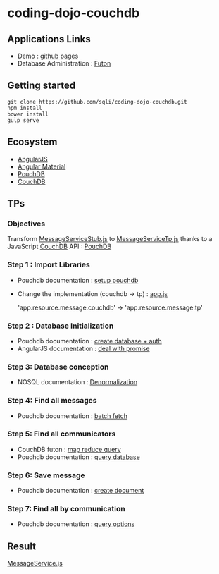 # coding-dojo-couchdb

## Applications Links
- Demo : [github pages](http://sqli.github.io/coding-dojo-couchdb)
- Database Administration : [Futon](http://coding-dojo-couchdb.iriscouch.com/_utils/)

## Getting started
    git clone https://github.com/sqli/coding-dojo-couchdb.git
    npm install
    bower install
    gulp serve

## Ecosystem
- [AngularJS](https://angularjs.org/)
- [Angular Material](https://material.angularjs.org/)
- [PouchDB](http://pouchdb.com/)
- [CouchDB](http://couchdb.apache.org/)

## TPs
### Objectives
Transform [MessageServiceStub.js](https://github.com/sqli/coding-dojo-couchdb/tree/master/app/src/resource/MessageServiceStub.js)
to [MessageServiceTp.js](https://github.com/sqli/coding-dojo-couchdb/tree/master/app/src/resource/MessageServiceTp.js)
thanks to a JavaScript [CouchDB](http://couchdb.apache.org/) API : [PouchDB](http://pouchdb.com/)

### Step 1 : Import Libraries
- Pouchdb documentation : [setup pouchdb](http://pouchdb.com/guides/setup-pouchdb.html)
- Change the implementation (couchdb -> tp) : [app.js](https://github.com/sqli/coding-dojo-couchdb/tree/master/app/src/app.js)

    'app.resource.message.couchdb' -> 'app.resource.message.tp'

### Step 2 : Database Initialization
- Pouchdb documentation : [create database + auth](http://pouchdb.com/api.html#create_database)
- AngularJS documentation : [deal with promise](https://docs.angularjs.org/api/ng/service/$q)

### Step 3: Database conception
- NOSQL documentation : [Denormalization](https://highlyscalable.wordpress.com/2012/03/01/nosql-data-modeling-techniques/)

### Step 4: Find all messages
- Pouchdb documentation : [batch fetch](http://pouchdb.com/api.html#batch_fetch)

### Step 5: Find all communicators
- CouchDB futon : [map reduce query](http://coding-dojo-couchdb.iriscouch.com/_utils/database.html?message/_temp_view)
- Pouchdb documentation : [query database](http://pouchdb.com/api.html#query_database)

### Step 6: Save message
- Pouchdb documentation : [create document](http://pouchdb.com/api.html#create_document)

### Step 7: Find all by communication
- Pouchdb documentation : [query options](http://pouchdb.com/api.html#query_database)

## Result
[MessageService.js](https://github.com/sqli/coding-dojo-couchdb/tree/master/app/src/resource/MessageService.js)
